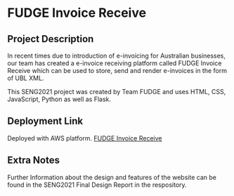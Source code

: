 # FUDGE Invoice Receive
## Project Description
In recent times due to introduction of e-invoicing for Australian businesses, our team has created a e-invoice receiving platform called FUDGE Invoice Receive which can be used to store, send and render e-invoices in the form of UBL XML.

This SENG2021 project was created by Team FUDGE and uses HTML, CSS, JavaScript, Python as well as Flask.

## Deployment Link
Deployed with AWS platform.
[FUDGE Invoice Receive](http://invoiceplatform-env.eba-9xzpwpa2.us-east-1.elasticbeanstalk.com/?fbclid=IwAR1it9Wr5JDj0VjZMKlNOIUhEpWLoYtG64CsPrNFOuK9DGF4J1-9AeGsCLs)

## Extra Notes
Further Information about the design and features of the website can be found in the SENG2021 Final Design Report in the respository.
